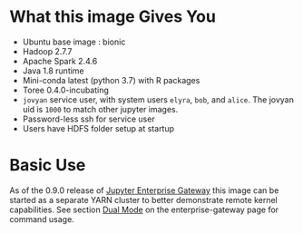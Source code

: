# What this image Gives You

- Ubuntu base image : bionic
- Hadoop 2.7.7
- Apache Spark 2.4.6
- Java 1.8 runtime
- Mini-conda latest (python 3.7) with R packages
- Toree 0.4.0-incubating
- `jovyan` service user, with system users `elyra`, `bob`, and `alice`. The jovyan uid is `1000` to match other jupyter
  images.
- Password-less ssh for service user
- Users have HDFS folder setup at startup

# Basic Use

As of the 0.9.0 release of [Jupyter Enterprise Gateway](https://github.com/jupyter-server/enterprise_gateway/releases)
this image can be started as a separate YARN cluster to better demonstrate remote kernel capabilities. See section
[Dual Mode](https://hub.docker.com/r/elyra/enterprise-gateway/#dual_mode) on the enterprise-gateway page for command
usage.
